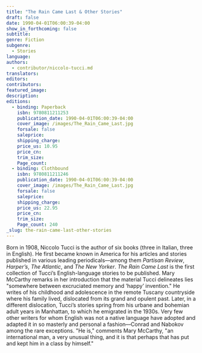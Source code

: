 ```yaml
---
title: "The Rain Came Last & Other Stories"
draft: false
date: 1990-04-01T06:00:39-04:00
show_in_forthcoming: false
subtitle:
genre: Fiction
subgenre:
  - Stories
language:
authors:
  - contributor/niccolo-tucci.md
translators:
editors:
contributors:
featured_image:
description:
editions:
  - binding: Paperback
    isbn: 9780811211253
    publication_date: 1990-04-01T06:00:39-04:00
    cover_image: /images/The_Rain_Came_Last.jpg
    forsale: false
    saleprice:
    shipping_charge:
    price_us: 10.95
    price_cn:
    trim_size:
    Page_count:
  - binding: Clothbound
    isbn: 9780811211246
    publication_date: 1990-04-01T06:00:39-04:00
    cover_image: /images/The_Rain_Came_Last.jpg
    forsale: false
    saleprice:
    shipping_charge:
    price_us: 22.95
    price_cn:
    trim_size:
    Page_count: 240
_slug: the-rain-came-last-other-stories
---
```


Born in 1908, Niccolo Tucci is the author of six books (three in Italian, three in English). He first became known in America for his articles and stories published in various leading periodicals––among them _Partisan Review_, _Harper’s_, _The Atlantic_, and _The New Yorker_. _The Rain Came Last_ is the first collection of Tucci’s English-language stories to be published. Mary McCarthy remarks in her introduction that the material Tucci delineates lies "somewhere between excruciated memory and ’happy’ invention." He writes of his childhood and adolescence in the remote Tuscany countryside where his family lived, dislocated from its grand and opulent past. Later, in a different dislocation, Tucci’s stories spring from his urbane and bohemian adult years in Manhattan, to which he emigrated in the 1930s. Very few other writers for whom English was not a native language have adopted and adapted it in so masterly and personal a fashion––Conrad and Nabokov among the rare exceptions. "He is," comments Mary McCarthy, "an international man, a very unusual thing, and it is that perhaps that has put and kept him in a class by himself."

